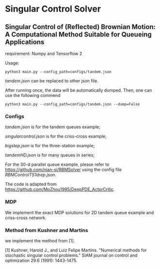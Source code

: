 # Singular Control Solver
## Singular Control of (Reflected) Brownian Motion: A Computational Method Suitable for Queueing Applications
requirement: Numpy and Tensorflow 2

Usage:
```
python3 main.py --config_path=configs/tandem.json 
```
*tandem.json* can be replaced to other json file.



After running once, the data will be automatically dumped. Then, one can use the following commend
```
python3 main.py --config_path=configs/tandem.json --dump=False
```

### Configs
*tandem.json* is for the tandem queues example;

*singularcontrol.json* is for the criss-cross example;

*bigstep.json* is for the three-station example;

*tandemHD.json* is for many queues in series;

For the 30-d parallel queue example, please refer to https://github.com/nian-si/RBMSolver using the config file *RBMControlTS1drep.json*.

The code is adapted from https://github.com/MoZhou1995/DeepPDE_ActorCritic.

### MDP
We implement the exact MDP solutions for 2D tandem queue example and criss-cross network.

### Method from Kushner and Martins
we implement the method from [1].

[1] Kushner, Harold J., and Luiz Felipe Martins. "Numerical methods for stochastic singular control problems." SIAM journal on control and optimization 29.6 (1991): 1443-1475.
